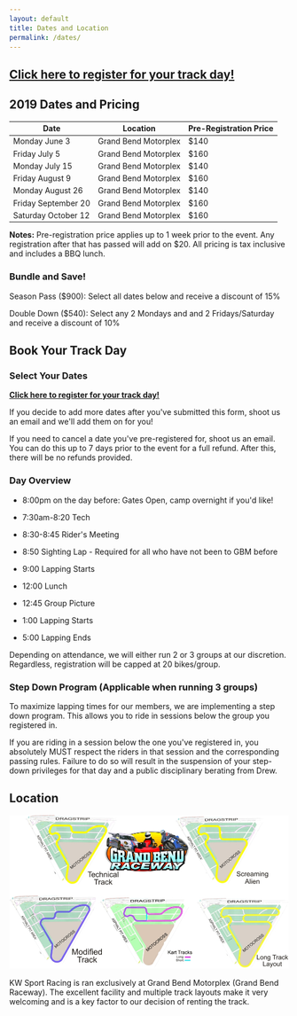 ```yaml
---
layout: default
title: Dates and Location
permalink: /dates/
---
```


## **[Click here to register for your track day!](https://docs.google.com/forms/d/e/1FAIpQLSfXxoXyAZj-RoIbvjBm7NQ-eV_sfsFmA6GQai8sVlSCH0KQDw/viewform)**

## 2019 Dates and Pricing

| Date | Location | Pre-Registration Price |
| -- | -- | -- |
| Monday June 3 | Grand Bend Motorplex | $140 |
| Friday July 5 | Grand Bend Motorplex | $160 | 
| Monday July 15 | Grand Bend Motorplex | $140 |
| Friday August 9 | Grand Bend Motorplex | $160 |
| Monday August 26 | Grand Bend Motorplex | $140 | 
| Friday September 20 | Grand Bend Motorplex | $160 |
| Saturday October 12 | Grand Bend Motorplex | $160 |

**Notes:** Pre-registration price applies up to 1 week prior to the event. Any registration after that has passed will add on $20. All pricing is tax inclusive and includes a BBQ lunch.

### Bundle and Save!

Season Pass ($900): Select all dates below and receive a discount of 15%

Double Down ($540): Select any 2 Mondays and and 2 Fridays/Saturday and receive a discount of 10%

## Book Your Track Day

### Select Your Dates

**[Click here to register for your track day!](https://docs.google.com/forms/d/e/1FAIpQLSfXxoXyAZj-RoIbvjBm7NQ-eV_sfsFmA6GQai8sVlSCH0KQDw/viewform)**

If you decide to add more dates after you've submitted this form, shoot us an email and we'll add them on for you!

If you need to cancel a date you've pre-registered for, shoot us an email. You can do this up to 7 days prior to the event for a full refund. After this, there will be no refunds provided.

### Day Overview

- 8:00pm on the day before: Gates Open, camp overnight if you'd like!

- 7:30am-8:20 Tech

- 8:30-8:45 Rider's Meeting

- 8:50 Sighting Lap - Required for all who have not been to GBM before

- 9:00 Lapping Starts

- 12:00 Lunch

- 12:45 Group Picture

- 1:00 Lapping Starts

- 5:00 Lapping Ends

Depending on attendance, we will either run 2 or 3 groups at our discretion. Regardless, registration will be capped at 20 bikes/group.

### Step Down Program (Applicable when running 3 groups)

To maximize lapping times for our members, we are implementing a step down program. This allows you to ride in sessions below the group you registered in.

If you are riding in a session below the one you've registered in, you absolutely MUST respect the riders in that session and the corresponding passing rules. Failure to do so will result in the suspension of your step-down privileges for that day and a public disciplinary berating from Drew.


## Location

![gb](/img/raceway.jpg)

KW Sport Racing is ran exclusively at Grand Bend Motorplex (Grand Bend Raceway). The excellent facility and multiple track layouts make it very welcoming and is a key factor to our decision of renting the track.

